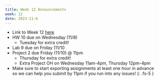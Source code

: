 ```yaml
---
title: Week 12 Announcements
week: 12
date: 2023-11-6
---
```


* Link to Week 12 [here](https://www.data8.org/fa23/#week-12)
* HW 10 due on Wednesday (11/8)
  * Tuesday for extra credit!
* Lab 9 due on Friday (11/10
* Project 2 due Friday (11/10) @ 11pm
  * Thursday for extra credit!
  * Extra Project OH on Wednesday 11am-4pm, Thursday 12pm-4pm
* Make sure to start exporting assignments at least one hour in advance so we can help you submit by 11pm if you run into any issues!
{: .fs-5 }

